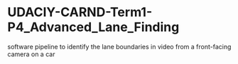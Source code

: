 # UDACIY-CARND-Term1-P4_Advanced_Lane_Finding
software pipeline to identify the lane boundaries in video from a front-facing camera on a car
